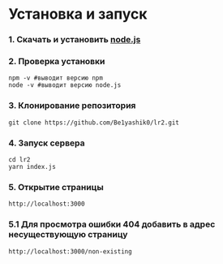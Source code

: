 # Установка и запуск
### 1. Скачать и установить [node.js](https://nodejs.org/en/download)
### 2. Проверка установки
```
npm -v #выводит версию npm
node -v #выводит версию node.js
```

### 3. Клонирование репозитория

```shell
git clone https://github.com/Be1yashik0/lr2.git
```

### 4. Запуск сервера
```
cd lr2
yarn index.js
```

### 5. Открытие страницы

```
http://localhost:3000
```

### 5.1 Для просмотра ошибки 404 добавить в адрес несуществующую страницу

```
http://localhost:3000/non-existing
```
